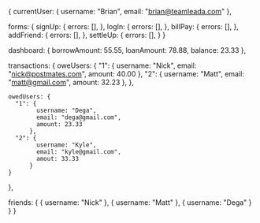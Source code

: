 {
  currentUser: {
    username: "Brian",
    email: "brian@teamleada.com"
  },

  forms: {
    signUp: {
      errors: [],
    },
    logIn: {
      errors: [],
    },
    billPay: {
      errors: [],
    },
    addFriend: {
      errors: [],
    },
    settleUp: {
      errors: [],
    }
  }

  dashboard: {
    borrowAmount: 55.55,
    loanAmount: 78.88,
    balance: 23.33
  },

  transactions: {
    oweUsers: {
      "1": {
            username: "Nick",
            email: "nick@postmates.com",
            amount: 40.00
          },
      "2": {
            username: "Matt",
            email: "matt@gmail.com",
            amount: 32.23
          },
    },

  <!-- I'm not sure whether I need to add the keys "1", "2" or can I just return a
       pojo with a bunch of pojos in it?
  -->

    owedUsers: {
      "1": {
            username: "Dega",
            email: "dega@gmail.com",
            amount: 23.33
          },
      "2": {
            username: "Kyle",
            email: "kyle@gmail.com",
            amout: 33.33
          }
    }
  },

  friends: {
    {
      username: "Nick"
    },
    {
      username: "Matt"
    },
    {
      username: "Dega"
    }
  }
}
